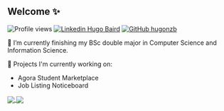 ## Welcome ✨

![Profile views](https://gpvc.arturio.dev/hugonzb)
[![Linkedin Hugo Baird](https://img.shields.io/badge/Hugo-Baird-blue?style=flat-square&logo=Linkedin&logoColor=white&link=https://www.linkedin.com/in/hugo-baird/)](https://www.linkedin.com/in/hugo-baird/)
[![GitHub hugonzb](https://img.shields.io/github/followers/hugonzb?label=follow&style=social)](https://github.com/hugonzb)

🌱 I’m currently finishing my BSc double major in Computer Science and Information Science.

🔨 Projects I'm currently working on:
- Agora Student Marketplace
- Job Listing Noticeboard

<a href="https://github.com/anuraghazra/github-readme-stats">
  <img align="center" src="https://github-readme-stats.vercel.app/api?username=hugonzb&hide=prs&theme=tokyonight" />
</a>
<a href="https://github.com/anuraghazra/github-readme-stats">
  <img align="center" src="https://github-readme-stats.vercel.app/api/top-langs/?username=hugonzb&layout=compact" />
</a> 


